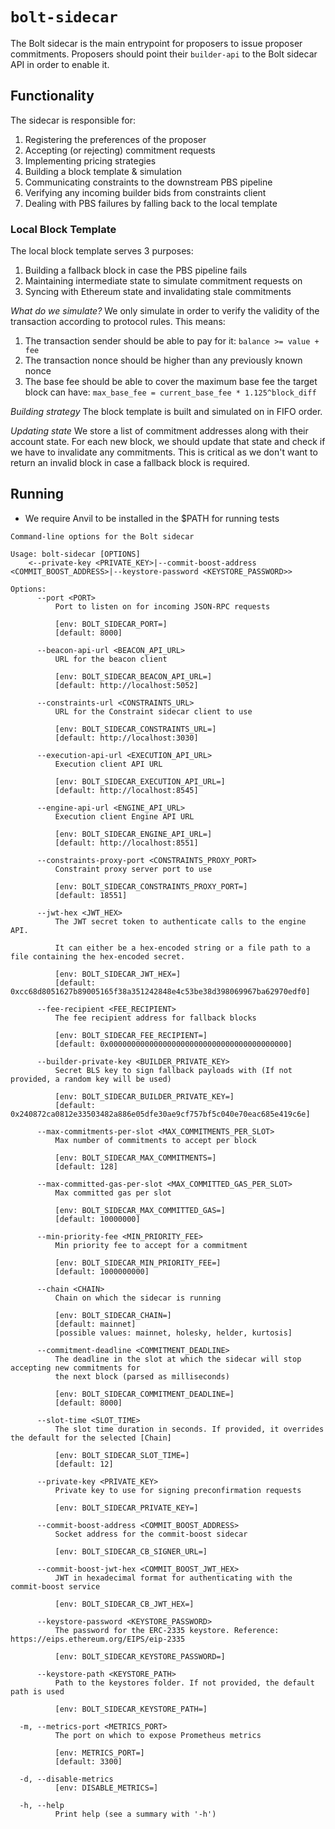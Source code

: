 # `bolt-sidecar`

The Bolt sidecar is the main entrypoint for proposers to issue proposer commitments. Proposers should point their `builder-api` to the Bolt sidecar API in order to enable it.

## Functionality

The sidecar is responsible for:

1. Registering the preferences of the proposer
2. Accepting (or rejecting) commitment requests
3. Implementing pricing strategies
4. Building a block template & simulation
5. Communicating constraints to the downstream PBS pipeline
6. Verifying any incoming builder bids from constraints client
7. Dealing with PBS failures by falling back to the local template

### Local Block Template

The local block template serves 3 purposes:

1. Building a fallback block in case the PBS pipeline fails
2. Maintaining intermediate state to simulate commitment requests on
3. Syncing with Ethereum state and invalidating stale commitments

_What do we simulate?_
We only simulate in order to verify the validity of the transaction according to protocol rules. This means:

1. The transaction sender should be able to pay for it: `balance >= value + fee`
2. The transaction nonce should be higher than any previously known nonce
3. The base fee should be able to cover the maximum base fee the target block can have: `max_base_fee = current_base_fee * 1.125^block_diff`

_Building strategy_
The block template is built and simulated on in FIFO order.

_Updating state_
We store a list of commitment addresses along with their account state. For each new block, we should update that state and check if we have to invalidate any commitments. This is critical as we don't want to return an invalid block
in case a fallback block is required.

## Running

- We require Anvil to be installed in the $PATH for running tests

```text
Command-line options for the Bolt sidecar

Usage: bolt-sidecar [OPTIONS]
    <--private-key <PRIVATE_KEY>|--commit-boost-address <COMMIT_BOOST_ADDRESS>|--keystore-password <KEYSTORE_PASSWORD>>

Options:
      --port <PORT>
          Port to listen on for incoming JSON-RPC requests

          [env: BOLT_SIDECAR_PORT=]
          [default: 8000]

      --beacon-api-url <BEACON_API_URL>
          URL for the beacon client

          [env: BOLT_SIDECAR_BEACON_API_URL=]
          [default: http://localhost:5052]

      --constraints-url <CONSTRAINTS_URL>
          URL for the Constraint sidecar client to use

          [env: BOLT_SIDECAR_CONSTRAINTS_URL=]
          [default: http://localhost:3030]

      --execution-api-url <EXECUTION_API_URL>
          Execution client API URL

          [env: BOLT_SIDECAR_EXECUTION_API_URL=]
          [default: http://localhost:8545]

      --engine-api-url <ENGINE_API_URL>
          Execution client Engine API URL

          [env: BOLT_SIDECAR_ENGINE_API_URL=]
          [default: http://localhost:8551]

      --constraints-proxy-port <CONSTRAINTS_PROXY_PORT>
          Constraint proxy server port to use

          [env: BOLT_SIDECAR_CONSTRAINTS_PROXY_PORT=]
          [default: 18551]

      --jwt-hex <JWT_HEX>
          The JWT secret token to authenticate calls to the engine API.

          It can either be a hex-encoded string or a file path to a file containing the hex-encoded secret.

          [env: BOLT_SIDECAR_JWT_HEX=]
          [default: 0xcc68d8051627b89005165f38a351242848e4c53be38d398069967ba62970edf0]

      --fee-recipient <FEE_RECIPIENT>
          The fee recipient address for fallback blocks

          [env: BOLT_SIDECAR_FEE_RECIPIENT=]
          [default: 0x0000000000000000000000000000000000000000]

      --builder-private-key <BUILDER_PRIVATE_KEY>
          Secret BLS key to sign fallback payloads with (If not provided, a random key will be used)

          [env: BOLT_SIDECAR_BUILDER_PRIVATE_KEY=]
          [default: 0x240872ca0812e33503482a886e05dfe30ae9cf757bf5c040e70eac685e419c6e]

      --max-commitments-per-slot <MAX_COMMITMENTS_PER_SLOT>
          Max number of commitments to accept per block

          [env: BOLT_SIDECAR_MAX_COMMITMENTS=]
          [default: 128]

      --max-committed-gas-per-slot <MAX_COMMITTED_GAS_PER_SLOT>
          Max committed gas per slot

          [env: BOLT_SIDECAR_MAX_COMMITTED_GAS=]
          [default: 10000000]

      --min-priority-fee <MIN_PRIORITY_FEE>
          Min priority fee to accept for a commitment

          [env: BOLT_SIDECAR_MIN_PRIORITY_FEE=]
          [default: 1000000000]

      --chain <CHAIN>
          Chain on which the sidecar is running

          [env: BOLT_SIDECAR_CHAIN=]
          [default: mainnet]
          [possible values: mainnet, holesky, helder, kurtosis]

      --commitment-deadline <COMMITMENT_DEADLINE>
          The deadline in the slot at which the sidecar will stop accepting new commitments for
          the next block (parsed as milliseconds)

          [env: BOLT_SIDECAR_COMMITMENT_DEADLINE=]
          [default: 8000]

      --slot-time <SLOT_TIME>
          The slot time duration in seconds. If provided, it overrides the default for the selected [Chain]

          [env: BOLT_SIDECAR_SLOT_TIME=]
          [default: 12]

      --private-key <PRIVATE_KEY>
          Private key to use for signing preconfirmation requests

          [env: BOLT_SIDECAR_PRIVATE_KEY=]

      --commit-boost-address <COMMIT_BOOST_ADDRESS>
          Socket address for the commit-boost sidecar

          [env: BOLT_SIDECAR_CB_SIGNER_URL=]

      --commit-boost-jwt-hex <COMMIT_BOOST_JWT_HEX>
          JWT in hexadecimal format for authenticating with the commit-boost service

          [env: BOLT_SIDECAR_CB_JWT_HEX=]

      --keystore-password <KEYSTORE_PASSWORD>
          The password for the ERC-2335 keystore. Reference: https://eips.ethereum.org/EIPS/eip-2335

          [env: BOLT_SIDECAR_KEYSTORE_PASSWORD=]

      --keystore-path <KEYSTORE_PATH>
          Path to the keystores folder. If not provided, the default path is used

          [env: BOLT_SIDECAR_KEYSTORE_PATH=]

  -m, --metrics-port <METRICS_PORT>
          The port on which to expose Prometheus metrics

          [env: METRICS_PORT=]
          [default: 3300]

  -d, --disable-metrics
          [env: DISABLE_METRICS=]

  -h, --help
          Print help (see a summary with '-h')
```
